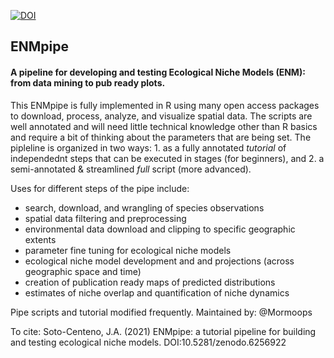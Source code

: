 <a href="https://zenodo.org/badge/latestdoi/273701814"><img src="https://zenodo.org/badge/273701814.svg" alt="DOI"></a>

## ENMpipe
#### A pipeline for developing and testing Ecological Niche Models (ENM): from data mining to pub ready plots.

This ENMpipe is fully implemented in R using many open access packages to download, process, analyze, and visualize spatial data. The scripts are well annotated and will need little technical knowledge other than R basics and require a bit of thinking about the parameters that are being set. The pipleline is organized in two ways: 1. as a fully annotated *tutorial* of independednt steps that can be executed in stages (for beginners), and 2. a semi-annotated & streamlined *full* script (more advanced).

Uses for different steps of the pipe include:
- search, download, and wrangling of species observations 
- spatial data filtering and preprocessing
- environmental data download and clipping to specific geographic extents
- parameter fine tuning for ecological niche models
- ecological niche model development and and projections (across geographic space and time)
- creation of publication ready maps of predicted distributions
- estimates of niche overlap and quantification of niche dynamics


Pipe scripts and tutorial modified frequently. Maintained by: @Mormoops

To cite: Soto-Centeno, J.A. (2021) ENMpipe: a tutorial pipeline for building and testing ecological niche models. DOI:10.5281/zenodo.6256922
